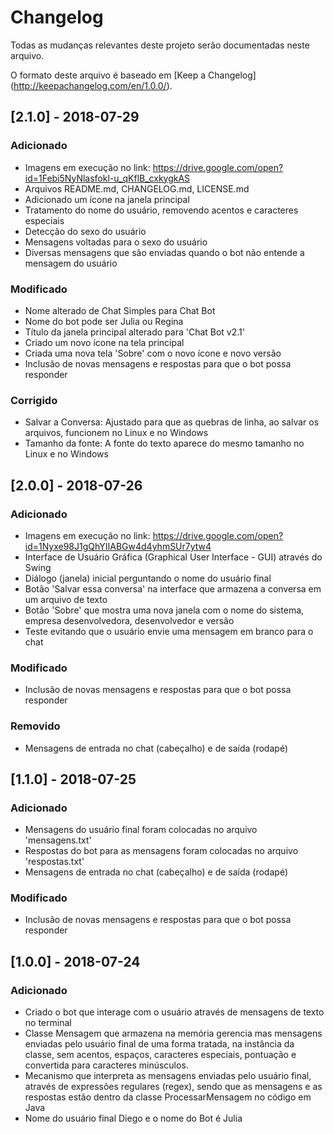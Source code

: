 # Changelog

Todas as mudanças relevantes deste projeto serão documentadas neste arquivo.

O formato deste arquivo é baseado em [Keep a Changelog] (http://keepachangelog.com/en/1.0.0/). 


## [2.1.0] - 2018-07-29
### Adicionado
- Imagens em execução no link: https://drive.google.com/open?id=1Febi5NyNlasfokl-u_qKflB_cxkygkAS
- Arquivos README.md, CHANGELOG.md, LICENSE.md
- Adicionado um ícone na janela principal
- Tratamento do nome do usuário, removendo acentos e caracteres especiais
- Detecção do sexo do usuário
- Mensagens voltadas para o sexo do usuário
- Diversas mensagens que são enviadas quando o bot não entende a mensagem do usuário

### Modificado
- Nome alterado de Chat Simples para Chat Bot
- Nome do bot pode ser Julia ou Regina
- Título da janela principal alterado para 'Chat Bot v2.1'
- Criado um novo ícone na tela principal
- Criada uma nova tela 'Sobre' com o novo ícone e novo versão
- Inclusão de novas mensagens e respostas para que o bot possa responder

### Corrigido
- Salvar a Conversa: Ajustado para que as quebras de linha, ao salvar os arquivos, funcionem no Linux e no Windows
- Tamanho da fonte: A fonte do texto aparece do mesmo tamanho no Linux e no Windows


## [2.0.0] - 2018-07-26
### Adicionado
- Imagens em execução no link: https://drive.google.com/open?id=1Nyxe98J1gQhYIIABGw4d4yhmSUr7ytw4
- Interface de Usuário Gráfica (Graphical User Interface - GUI) através do Swing
- Diálogo (janela) inicial perguntando o nome do usuário final
- Botão 'Salvar essa conversa' na interface que armazena a conversa em um arquivo de texto
- Botão 'Sobre' que mostra uma nova janela com o nome do sistema, empresa desenvolvedora, desenvolvedor e versão
- Teste evitando que o usuário envie uma mensagem em branco para o chat

### Modificado
- Inclusão de novas mensagens e respostas para que o bot possa responder

### Removido
- Mensagens de entrada no chat (cabeçalho) e de saída (rodapé)


## [1.1.0] - 2018-07-25
### Adicionado
- Mensagens do usuário final foram colocadas no arquivo 'mensagens.txt'
- Respostas do bot para as mensagens foram colocadas no arquivo 'respostas.txt'
- Mensagens de entrada no chat (cabeçalho) e de saída (rodapé)

### Modificado
- Inclusão de novas mensagens e respostas para que o bot possa responder


## [1.0.0] - 2018-07-24
### Adicionado
- Criado o bot que interage com o usuário através de mensagens de texto no terminal
- Classe Mensagem que armazena na memória gerencia mas mensagens enviadas pelo usuário final de uma forma tratada, na instância
da classe, sem acentos, espaços, caracteres especiais, pontuação e convertida para caracteres minúsculos.
- Mecanismo que interpreta as mensagens enviadas pelo usuário final, através de expressões regulares (regex), sendo que as mensagens e as respostas estão dentro da classe ProcessarMensagem no código em Java
- Nome do usuário final Diego e o nome do Bot é Julia